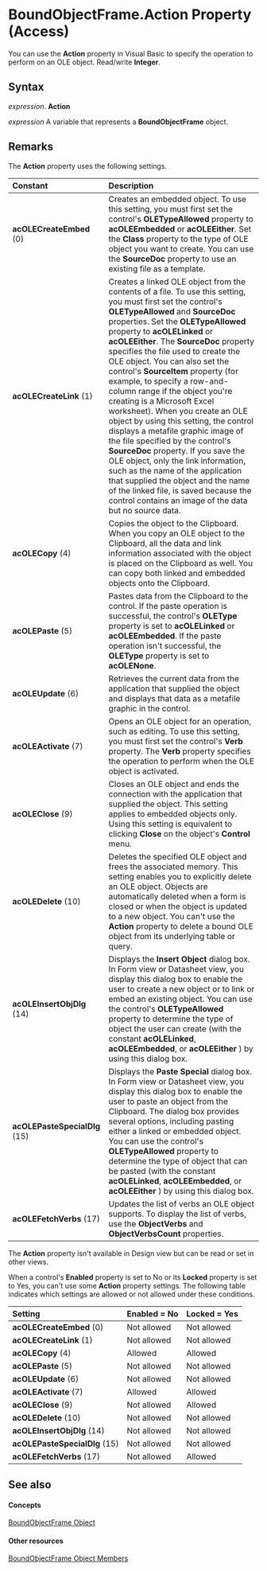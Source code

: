 
# BoundObjectFrame.Action Property (Access)

You can use the  **Action** property in Visual Basic to specify the operation to perform on an OLE object. Read/write **Integer**.


## Syntax

 _expression_. **Action**

 _expression_ A variable that represents a **BoundObjectFrame** object.


## Remarks

The  **Action** property uses the following settings.



|**Constant**|**Description**|
|:-----|:-----|
|**acOLECreateEmbed** (0)|Creates an embedded object. To use this setting, you must first set the control's **OLETypeAllowed** property to **acOLEEmbedded** or **acOLEEither**. Set the **Class** property to the type of OLE object you want to create. You can use the **SourceDoc** property to use an existing file as a template.|
|**acOLECreateLink** (1)|Creates a linked OLE object from the contents of a file. To use this setting, you must first set the control's  **OLETypeAllowed** and **SourceDoc** properties. Set the **OLETypeAllowed** property to **acOLELinked** or **acOLEEither**. The **SourceDoc** property specifies the file used to create the OLE object. You can also set the control's **SourceItem** property (for example, to specify a row-and-column range if the object you're creating is a Microsoft Excel worksheet). When you create an OLE object by using this setting, the control displays a metafile graphic image of the file specified by the control's **SourceDoc** property. If you save the OLE object, only the link information, such as the name of the application that supplied the object and the name of the linked file, is saved because the control contains an image of the data but no source data.|
|**acOLECopy** (4)|Copies the object to the Clipboard. When you copy an OLE object to the Clipboard, all the data and link information associated with the object is placed on the Clipboard as well. You can copy both linked and embedded objects onto the Clipboard. |
|**acOLEPaste** (5)|Pastes data from the Clipboard to the control. If the paste operation is successful, the control's  **OLEType** property is set to **acOLELinked** or **acOLEEmbedded**. If the paste operation isn't successful, the **OLEType** property is set to **acOLENone**.|
|**acOLEUpdate** (6)|Retrieves the current data from the application that supplied the object and displays that data as a metafile graphic in the control.|
|**acOLEActivate** (7)|Opens an OLE object for an operation, such as editing. To use this setting, you must first set the control's  **Verb** property. The **Verb** property specifies the operation to perform when the OLE object is activated.|
|**acOLEClose** (9)|Closes an OLE object and ends the connection with the application that supplied the object. This setting applies to embedded objects only. Using this setting is equivalent to clicking  **Close** on the object's **Control** menu.|
|**acOLEDelete** (10)|Deletes the specified OLE object and frees the associated memory. This setting enables you to explicitly delete an OLE object. Objects are automatically deleted when a form is closed or when the object is updated to a new object. You can't use the  **Action** property to delete a bound OLE object from its underlying table or query.|
|**acOLEInsertObjDlg** (14)|Displays the  **Insert Object** dialog box. In Form view or Datasheet view, you display this dialog box to enable the user to create a new object or to link or embed an existing object. You can use the control's **OLETypeAllowed** property to determine the type of object the user can create (with the constant **acOLELinked**, **acOLEEmbedded**, or **acOLEEither** ) by using this dialog box.|
|**acOLEPasteSpecialDlg** (15)|Displays the  **Paste Special** dialog box. In Form view or Datasheet view, you display this dialog box to enable the user to paste an object from the Clipboard. The dialog box provides several options, including pasting either a linked or embedded object. You can use the control's **OLETypeAllowed** property to determine the type of object that can be pasted (with the constant **acOLELinked**, **acOLEEmbedded**, or **acOLEEither** ) by using this dialog box.|
|**acOLEFetchVerbs** (17)|Updates the list of verbs an OLE object supports. To display the list of verbs, use the  **ObjectVerbs** and **ObjectVerbsCount** properties.|
The  **Action** property isn't available in Design view but can be read or set in other views.

When a control's  **Enabled** property is set to No or its **Locked** property is set to Yes, you can't use some **Action** property settings. The following table indicates which settings are allowed or not allowed under these conditions.



|**Setting**|**Enabled = No**|**Locked = Yes**|
|:-----|:-----|:-----|
|**acOLECreateEmbed** (0)|Not allowed|Not allowed|
|**acOLECreateLink** (1)|Not allowed|Not allowed|
|**acOLECopy** (4)|Allowed|Allowed|
|**acOLEPaste** (5)|Not allowed|Not allowed|
|**acOLEUpdate** (6)|Not allowed|Not allowed|
|**acOLEActivate** (7)|Allowed|Allowed|
|**acOLEClose** (9)|Not allowed|Allowed|
|**acOLEDelete** (10)|Not allowed|Not allowed|
|**acOLEInsertObjDlg** (14)|Not allowed|Not allowed|
|**acOLEPasteSpecialDlg** (15)|Not allowed|Not allowed|
|**acOLEFetchVerbs** (17)|Not allowed|Allowed|

## See also


#### Concepts


[BoundObjectFrame Object](b3025672-60b8-e1d6-4769-1f724c9aa1ef.md)
#### Other resources


[BoundObjectFrame Object Members](e2bbeb0c-1b13-5953-999a-4a0b93cb3ec7.md)
